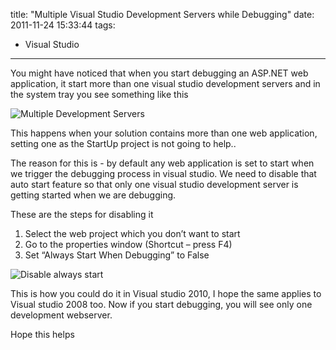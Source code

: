 title: "Multiple Visual Studio Development Servers while Debugging"
date: 2011-11-24 15:33:44
tags:
- Visual Studio
---

You might have noticed that when you start debugging an ASP.NET web application, it start more than one visual studio development servers and in the system tray you see something like this

![Multiple Development Servers](//static.rajeeshcv.com/images/2011/11/20111124063108_Mutiple_development_server_2.png)

This happens when your solution contains more than one web application, setting one as the StartUp project is not going to help..

The reason for this is - by default any web application is set to start when we trigger the debugging process in visual studio. We need to disable that auto start feature so that only one visual studio development server is getting started when we are debugging.

These are the steps for disabling it

1. Select the web project which you don’t want to start
2. Go to the properties window (Shortcut – press F4)
3. Set “Always Start When Debugging” to False

![Disable always start](//static.rajeeshcv.com/images/2011/11/20111124063119_Disable_Start_When_Debuggin_thumb.png)

This is how you could do it in Visual studio 2010, I hope the same applies to Visual studio 2008 too. Now if you start debugging, you will see only one development webserver.

Hope this helps

